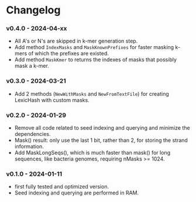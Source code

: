 # Changelog

### v0.4.0 - 2024-04-xx

- All A's or N's are skipped in k-mer generation step.
- Add method `IndexMasks` and `MaskKnownPrefixes` for faster masking k-mers of which the prefixes are existed.
- Add method `MaskKmer` to returns the indexes of masks that possibly mask a k-mer. 

### v0.3.0 - 2024-03-21

- Add 2 methods (`NewWithMasks` and `NewFromTextFile`) for creating LexicHash with custom masks.

### v0.2.0 - 2024-01-29

- Remove all code related to seed indexing and querying and minimize the dependencies.
- Mask() result: only use the last 1 bit, rather than 2, for storing the strand information.
- Add MaskLongSeqs(), which is much faster than mask() for long sequences, like bacteria genomes, requiring nMasks >= 1024.

### v0.1.0 - 2024-01-11

- first fully tested and optimized version.
- Seed indexing and querying are performed in RAM.
